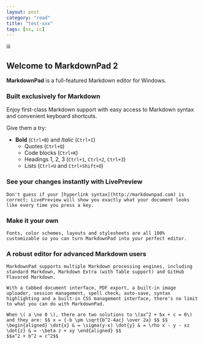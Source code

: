 ```yaml
---
layout: post
category: "read"
title: "test-xxx"
tags: [xx, cc]
---
```

iii
<script type="text/javascript" src="http://cdn.mathjax.org/mathjax/latest/MathJax.js?config=TeX-AMS-MML_HTMLorMML"> </script>
## Welcome to MarkdownPad 2 ##

**MarkdownPad** is a full-featured Markdown editor for Windows.

### Built exclusively for Markdown ###

Enjoy first-class Markdown support with easy access to  Markdown syntax and convenient keyboard shortcuts.

Give them a try:

- **Bold** (`Ctrl+B`) and *Italic* (`Ctrl+I`)
    - Quotes (`Ctrl+Q`)
    - Code blocks (`Ctrl+K`)
    - Headings 1, 2, 3 (`Ctrl+1`, `Ctrl+2`, `Ctrl+3`)
    - Lists (`Ctrl+U` and `Ctrl+Shift+O`)

### See your changes instantly with LivePreview ###

    Don't guess if your [hyperlink syntax](http://markdownpad.com) is correct; LivePreview will show you exactly what your document looks like every time you press a key.

### Make it your own ###

    Fonts, color schemes, layouts and stylesheets are all 100% customizable so you can turn MarkdownPad into your perfect editor.

### A robust editor for advanced Markdown users ###


    MarkdownPad supports multiple Markdown processing engines, including standard Markdown, Markdown Extra (with Table support) and GitHub Flavored Markdown.

    With a tabbed document interface, PDF export, a built-in image uploader, session management, spell check, auto-save, syntax highlighting and a built-in CSS management interface, there's no limit to what you can do with MarkdownPad.

    When \( a \ne 0 \), there are two solutions to \(ax^2 + bx + c = 0\) and they are: $$ x = {-b \pm \sqrt{b^2-4ac} \over 2a} $$ $$ \begin{aligned} \dot{x} & = \sigma(y-x) \dot{y} & = \rho x - y - xz \dot{z} & = -\beta z + xy \end{aligned} $$
    $$a^2 + b^2 = c^2$$
